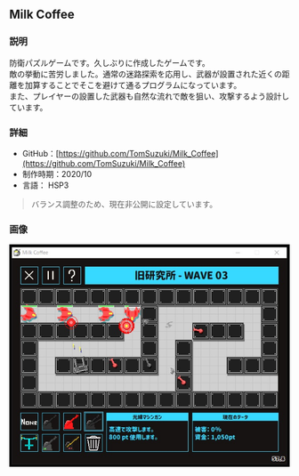 ## Milk Coffee
### 説明
防衛パズルゲームです。久しぶりに作成したゲームです。  
敵の挙動に苦労しました。通常の迷路探索を応用し、武器が設置された近くの距離を加算することでそこを避けて通るプログラムになっています。  
また、プレイヤーの設置した武器も自然な流れで敵を狙い、攻撃するよう設計しています。

### 詳細
- GitHub：[https://github.com/TomSuzuki/Milk_Coffee](https://github.com/TomSuzuki/Milk_Coffee)
- 制作時期：2020/10
- 言語： HSP3

> バランス調整のため、現在非公開に設定しています。

### 画像
![ゲーム画面](./img/2020-10_Milk%20Coffee/01.jpg)
